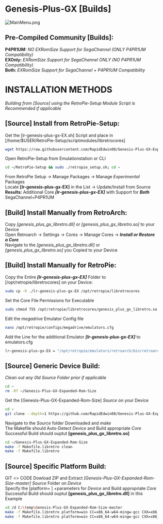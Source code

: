 # Genesis-Plus-GX [Builds]  
![MainMenu.png](https://bitbucket.org/repo/7AjE6M/images/3565283297-MainMenu.png)  

## Pre-Compiled Community [Builds]:  
**P4PR1UM:** *NO EXRomSize Support for SegaChannel (ONLY P4PR1UM Compatibility)*  
**EXOnly:** *EXRomSize Support for SegaChannel ONLY (NO P4PR1UM Compatibility)*  
**Both:** *EXRomSize Support for SegaChannel + P4PR1UM Compatibility*  

# INSTALLATION METHODS  
*Building from [Source] using the RetroPie-Setup Module Script is Recommended if applicable*  

## [Source] Install from RetroPie-Setup:  
Get the [lr-genesis-plus-gx-EX.sh] Script and place in [/home/$USER/RetroPie-Setup/scriptmodules/libretrocores]  
```bash
wget https://raw.githubusercontent.com/RapidEdwin08/Genesis-Plus-GX-Expanded-Rom-Size/master/builds/lr-genesis-plus-gx-EX.sh -P ~/RetroPie-Setup/scriptmodules/libretrocores/

```
Open RetroPie-Setup from Emulationstation or CLI  
```bash
cd ~/RetroPie-Setup && sudo ./retropie_setup.sh; cd ~

```
From RetroPie Setup -> Manage Packages -> Manage *Experimental* Packages  
Locate **[lr-genesis-plus-gx-EX]** in the List -> Update/Install from Source  
**Results:** Additional Core ***[lr-genesis-plus-gx-EX]*** with Support for ***Both*** SegaChannel+P4PR1UM  

## [Build] Install Manually from RetroArch:  
Copy *[genesis_plus_gx_libretro.dll]* or *[genesis_plus_gx_libretro.so]* to your Device  
Open Retroarch -> Settings -> Cores -> Manage Cores -> ***Install or Restore a Core***  
Navigate to the *[genesis_plus_gx_libretro.dll]* or *[genesis_plus_gx_libretro.so]* you Copied to your Device  

## [Build] Install Manually for RetroPie:  
Copy the Entire ***[lr-genesis-plus-gx-EX]*** Folder to [/opt/retropie/libretrocores] on your Device:  
```bash
sudo cp -R ./lr-genesis-plus-gx-EX /opt/retropie/libretrocores

```
Set the Core File Permissions for Executable  
```bash
sudo chmod 755 /opt/retropie/libretrocores/genesis_plus_gx_libretro.so

```
Edit the *megadrive* Emulator Config file  
```bash
nano /opt/retropie/configs/megadrive/emulators.cfg

```
Add the Line for the additional Emulator ***[lr-genesis-plus-gx-EX]*** to emulators.cfg  
```bash
lr-genesis-plus-gx-EX = "/opt/retropie/emulators/retroarch/bin/retroarch -L /opt/retropie/libretrocores/lr-genesis-plus-gx-EX/genesis_plus_gx_libretro.so --config /opt/retropie/configs/megadrive/retroarch.cfg %ROM%"
```

## [Source] Generic Device Build:  
*Clean out any 0ld Source Folder prior if applicable*  
```bash
cd ~
rm -Rf ~/Genesis-Plus-GX-Expanded-Rom-Size

```
Get the [Genesis-Plus-GX-Expanded-Rom-Size] *Source* on your Device  
```bash
cd ~
git clone --depth=1 https://github.com/RapidEdwin08/Genesis-Plus-GX-Expanded-Rom-Size.git

```
Navigate to the *Source* folder Downloaded and *make*  
The Makefile should Auto-Detect *Device* and Build appropriate *Core*  
Successful Build should ouptut **[genesis_plus_gx_libretro.so]**  
```bash
cd ~/Genesis-Plus-GX-Expanded-Rom-Size
make -f Makefile.libretro clean
make -f Makefile.libretro

```
## [Source] Specific Platform Build:  
GIT <> CODE Dowload ZIP and Extract *[Genesis-Plus-GX-Expanded-Rom-Size-master]* *Source* Folder on *Device*  
Specify the [platform= ] +parameters for *Device* and Build appropriate *Core*  
Successful Build should ouptut **[genesis_plus_gx_libretro.dll]** in this Example  
```bash
cd /d C:\temp\Genesis-Plus-GX-Expanded-Rom-Size-master
make -f Makefile.libretro platform=win CC=x86_64-w64-mingw-gcc CXX=x86_64_w64-mingw-g++ clean
make -f Makefile.libretro platform=win CC=x86_64-w64-mingw-gcc CXX=x86_64_w64-mingw-g++

```
